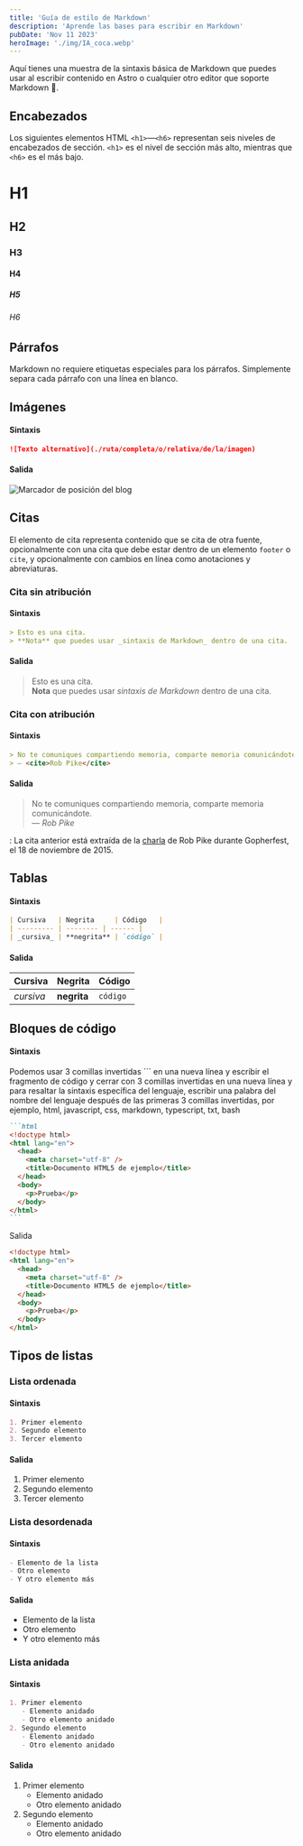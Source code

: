 ```yaml
---
title: 'Guía de estilo de Markdown'
description: 'Aprende las bases para escribir en Markdown'
pubDate: 'Nov 11 2023'
heroImage: './img/IA_coca.webp'
---
```


Aquí tienes una muestra de la sintaxis básica de Markdown que puedes usar al escribir contenido en Astro o cualquier otro editor que soporte Markdown 🖤.

## Encabezados

Los siguientes elementos HTML `<h1>`—`<h6>` representan seis niveles de encabezados de sección. `<h1>` es el nivel de sección más alto, mientras que `<h6>` es el más bajo.

# H1

## H2

### H3

#### H4

##### H5

###### H6

## Párrafos

Markdown no requiere etiquetas especiales para los párrafos. Simplemente separa cada párrafo con una línea en blanco.

## Imágenes

#### Sintaxis

```markdown
![Texto alternativo](./ruta/completa/o/relativa/de/la/imagen)
```

#### Salida

![Marcador de posición del blog](/img/IA_coca.webp)

## Citas

El elemento de cita representa contenido que se cita de otra fuente, opcionalmente con una cita que debe estar dentro de un elemento `footer` o `cite`, y opcionalmente con cambios en línea como anotaciones y abreviaturas.

### Cita sin atribución

#### Sintaxis

```markdown
> Esto es una cita.  
> **Nota** que puedes usar _sintaxis de Markdown_ dentro de una cita.
```

#### Salida

> Esto es una cita.  
> **Nota** que puedes usar _sintaxis de Markdown_ dentro de una cita.

### Cita con atribución

#### Sintaxis

```markdown
> No te comuniques compartiendo memoria, comparte memoria comunicándote.<br>
> — <cite>Rob Pike</cite>
```

#### Salida

> No te comuniques compartiendo memoria, comparte memoria comunicándote.<br>
> — <cite>Rob Pike</cite>

: La cita anterior está extraída de la [charla](https://www.youtube.com/watch?v=PAAkCSZUG1c) de Rob Pike durante Gopherfest, el 18 de noviembre de 2015.

## Tablas

#### Sintaxis

```markdown
| Cursiva   | Negrita     | Código   |
| --------- | -------- | ------ |
| _cursiva_ | **negrita** | `código` |
```

#### Salida

| Cursiva   | Negrita     | Código   |
| --------- | -------- | ------ |
| _cursiva_ | **negrita** | `código` |

## Bloques de código

#### Sintaxis

Podemos usar 3 comillas invertidas ``` en una nueva línea y escribir el fragmento de código y cerrar con 3 comillas invertidas en una nueva línea y para resaltar la sintaxis específica del lenguaje, escribir una palabra del nombre del lenguaje después de las primeras 3 comillas invertidas, por ejemplo, html, javascript, css, markdown, typescript, txt, bash

````markdown
```html
<!doctype html>
<html lang="en">
  <head>
    <meta charset="utf-8" />
    <title>Documento HTML5 de ejemplo</title>
  </head>
  <body>
    <p>Prueba</p>
  </body>
</html>
```
````

Salida

```html
<!doctype html>
<html lang="en">
  <head>
    <meta charset="utf-8" />
    <title>Documento HTML5 de ejemplo</title>
  </head>
  <body>
    <p>Prueba</p>
  </body>
</html>
```

## Tipos de listas

### Lista ordenada

#### Sintaxis

```markdown
1. Primer elemento
2. Segundo elemento
3. Tercer elemento
```

#### Salida

1. Primer elemento
2. Segundo elemento
3. Tercer elemento

### Lista desordenada

#### Sintaxis

```markdown
- Elemento de la lista
- Otro elemento
- Y otro elemento más
```

#### Salida

- Elemento de la lista
- Otro elemento
- Y otro elemento más

### Lista anidada

#### Sintaxis

```markdown
1. Primer elemento
   - Elemento anidado
   - Otro elemento anidado
2. Segundo elemento
   - Elemento anidado
   - Otro elemento anidado
```

#### Salida

1. Primer elemento
   - Elemento anidado
   - Otro elemento anidado
2. Segundo elemento
   - Elemento anidado
   - Otro elemento anidado
```